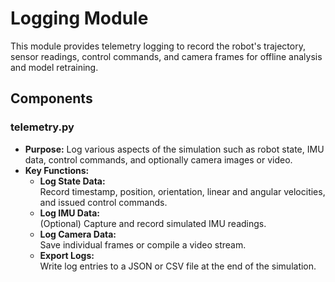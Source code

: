 # Logging Module

This module provides telemetry logging to record the robot's trajectory, sensor readings, control commands, and camera frames for offline analysis and model retraining.

## Components

### telemetry.py
- **Purpose:** Log various aspects of the simulation such as robot state, IMU data, control commands, and optionally camera images or video.
- **Key Functions:**
  - **Log State Data:**  
    Record timestamp, position, orientation, linear and angular velocities, and issued control commands.
  - **Log IMU Data:**  
    (Optional) Capture and record simulated IMU readings.
  - **Log Camera Data:**  
    Save individual frames or compile a video stream.
  - **Export Logs:**  
    Write log entries to a JSON or CSV file at the end of the simulation.
